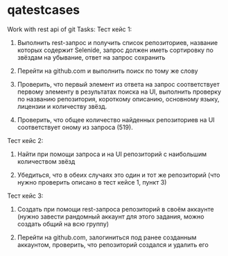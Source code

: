 # qatestcases
Work with rest api of git 
Tasks:
 Тест кейс 1: 
1. Выполнить rest-запрос и получить список репозиториев, название 
которых содержит Selenide, запрос должен иметь сортировку по 
звёздам на убывание, ответ на запрос сохранить

2. Перейти на github.com и выполнить поиск по тому же слову

3. Проверить, что первый элемент из ответа на запрос соответствует 
первому элементу в результатах поиска на UI, выполнить проверку 
по названию репозитория, короткому описанию, основному языку, 
лицензии и количеству звёзд.

4. Проверить, что общее количество найденных репозиториев на UI 
соответствует оному из запроса (519).

Тест кейс 2: 
1. Найти при помощи запроса и на UI репозиторий с наибольшим 
количеством звёзд

2. Убедиться, что в обеих случаях это один и тот же репозиторий (что 
нужно проверить описано в тест кейсе 1, пункт 3)

Тест кейс 3: 
1. Создать при помощи rest-запроса репозиторий в своём аккаунте 
(нужно завести рандомный аккаунт для этого задания, можно 
создать общий на всю группу)

2. Перейти на github.com, залогиниться под ранее созданным 
аккаунтом, проверить, что репозиторий создался и удалить его

